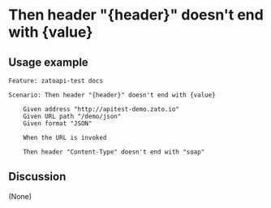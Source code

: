 
Then header "{header}" doesn't end with {value}
=============================================================================================================

Usage example
-------------

```
Feature: zatoapi-test docs

Scenario: Then header "{header}" doesn't end with {value}

    Given address "http://apitest-demo.zato.io"
    Given URL path "/demo/json"
    Given format "JSON"

    When the URL is invoked

    Then header "Content-Type" doesn't end with "soap"
```

Discussion
----------

(None)